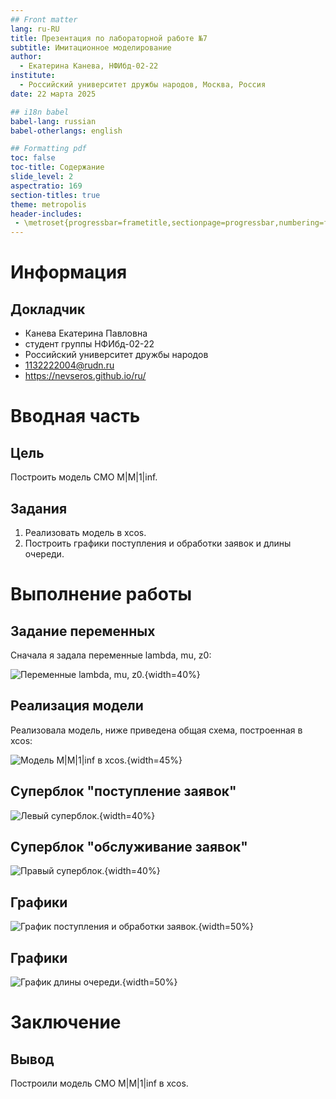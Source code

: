 ```yaml
---
## Front matter
lang: ru-RU
title: Презентация по лабораторной работе №7
subtitle: Имитационное моделирование
author:
  - Екатерина Канева, НФИбд-02-22
institute:
  - Российский университет дружбы народов, Москва, Россия
date: 22 марта 2025

## i18n babel
babel-lang: russian
babel-otherlangs: english

## Formatting pdf
toc: false
toc-title: Содержание
slide_level: 2
aspectratio: 169
section-titles: true
theme: metropolis
header-includes:
 - \metroset{progressbar=frametitle,sectionpage=progressbar,numbering=fraction}
---
```


# Информация

## Докладчик

* Канева Екатерина Павловна
* студент группы НФИбд-02-22
* Российский университет дружбы народов
* [1132222004@rudn.ru](mailto:1132222004@rudn.ru)
* <https://nevseros.github.io/ru/>

# Вводная часть

## Цель

Построить модель СМО M|M|1|inf.

## Задания

1. Реализовать модель в xcos.
2. Построить графики поступления и обработки заявок и длины очереди.

# Выполнение работы

## Задание переменных

Сначала я задала переменные lambda, mu, z0:

![Переменные lambda, mu, z0.](image/1.png){width=40%}

## Реализация модели

Реализовала модель, ниже приведена общая схема, построенная в xcos:

![Модель M|M|1|inf в xcos.](image/2.png){width=45%}

## Суперблок "поступление заявок"

![Левый суперблок.](image/3.png){width=40%}

## Суперблок "обслуживание заявок"

![Правый суперблок.](image/4.png){width=40%}

## Графики

![График поступления и обработки заявок.](image/5.png){width=50%}

## Графики

![График длины очереди.](image/6.png){width=50%}

# Заключение

## Вывод

Построили модель СМО M|M|1|inf в xcos.